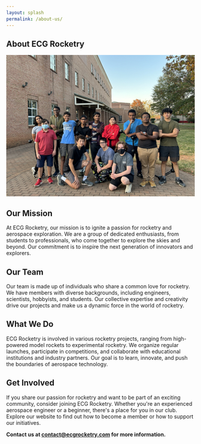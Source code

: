 ```yaml
---
layout: splash
permalink: /about-us/
---
```


<head>
    <link rel="stylesheet" type="text/css" href="/assets/css/styleA.css">
</head>

<style> 
    section {
        position: relative;
        margin-top: 3.5%; /* Negative margin to overlap the top of the background image by 10 pixels */
        background-color: rgba(20, 255, 235, 1); /* Add a background color or transparency */
    }
</style>

## About ECG Rocketry

![Rocket Team](/assets/images/group.jpg)

## Our Mission

At ECG Rocketry, our mission is to ignite a passion for rocketry and aerospace exploration. We are a group of dedicated enthusiasts, from students to professionals, who come together to explore the skies and beyond. Our commitment is to inspire the next generation of innovators and explorers.

## Our Team

Our team is made up of individuals who share a common love for rocketry. We have members with diverse backgrounds, including engineers, scientists, hobbyists, and students. Our collective expertise and creativity drive our projects and make us a dynamic force in the world of rocketry.

## What We Do

ECG Rocketry is involved in various rocketry projects, ranging from high-powered model rockets to experimental rocketry. We organize regular launches, participate in competitions, and collaborate with educational institutions and industry partners. Our goal is to learn, innovate, and push the boundaries of aerospace technology.

## Get Involved

If you share our passion for rocketry and want to be part of an exciting community, consider joining ECG Rocketry. Whether you're an experienced aerospace engineer or a beginner, there's a place for you in our club. Explore our website to find out how to become a member or how to support our initiatives.

**Contact us at [contact@ecgrocketry.com](mailto:ecgrocketry@gmail.com) for more information.**

